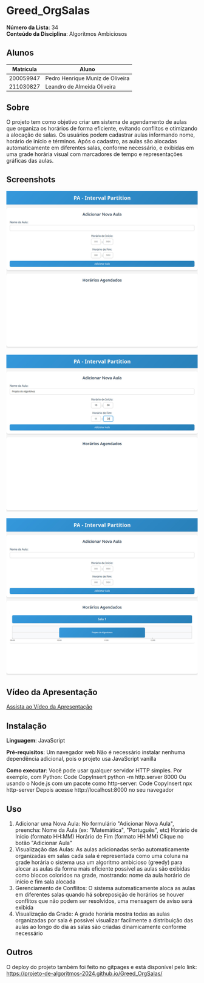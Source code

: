 
# Greed_OrgSalas
**Número da Lista**: 34<br>
**Conteúdo da Disciplina**: Algoritmos Ambiciosos<br>

## Alunos
|Matrícula | Aluno |
| -- | -- |
| 200059947  | Pedro Henrique Muniz de Oliveira |
| 211030827  |  Leandro de Almeida Oliveira |

## Sobre 
O projeto tem como objetivo criar um sistema de agendamento de aulas que organiza os horários de forma eficiente, evitando conflitos e otimizando a alocação de salas. Os usuários podem cadastrar aulas informando nome, horário de início e términos. Após o cadastro, as aulas são alocadas automaticamente em diferentes salas, conforme necessário, e exibidas em uma grade horária visual com marcadores de tempo e representações gráficas das aulas.

## Screenshots
![print1](/assets/PAimg1.jpeg)

![print2](/assets/PAimg2.jpeg)

![print3](/assets/PAimg3.jpeg)

## Vídeo da Apresentação

<a href="https://youtu.be/mSHKq-c2PlY?si=0cIshLO4qkXoRjY1" target="_blank" rel="noopener noreferrer">Assista ao Vídeo da Apresentação</a>

## Instalação 
**Linguagem**: JavaScript<br>

**Pré-requisitos**:
Um navegador web 
Não é necessário instalar nenhuma dependência adicional, pois o projeto usa JavaScript vanilla

**Como executar**:
Você pode usar qualquer servidor HTTP simples. Por exemplo, com Python:
Code
CopyInsert
python -m http.server 8000
Ou usando o Node.js com um pacote como http-server:
Code
CopyInsert
npx http-server
Depois acesse http://localhost:8000 no seu navegador


## Uso 
1. Adicionar uma Nova Aula:
No formulário "Adicionar Nova Aula", preencha:
Nome da Aula (ex: "Matemática", "Português", etc)
Horário de Início (formato HH:MM)
Horário de Fim (formato HH:MM)
Clique no botão "Adicionar Aula"
2. Visualização das Aulas:
As aulas adicionadas serão automaticamente organizadas em salas
cada sala é representada como uma coluna na grade horária
o sistema usa um algoritmo ambicioso (greedy) para alocar as aulas da forma mais eficiente possível
as aulas são exibidas como blocos coloridos na grade, mostrando:
nome da aula
horário de início e fim
sala alocada
3. Gerenciamento de Conflitos:
O sistema automaticamente aloca as aulas em diferentes salas quando há sobreposição de horários
se houver conflitos que não podem ser resolvidos, uma mensagem de aviso será exibida
4. Visualização da Grade:
A grade horária mostra todas as aulas organizadas por sala
é possível visualizar facilmente a distribuição das aulas ao longo do dia
as salas são criadas dinamicamente conforme necessário
## Outros 
O deploy do projeto também foi feito no gitpages e está disponível pelo link: https://projeto-de-algoritmos-2024.github.io/Greed_OrgSalas/




